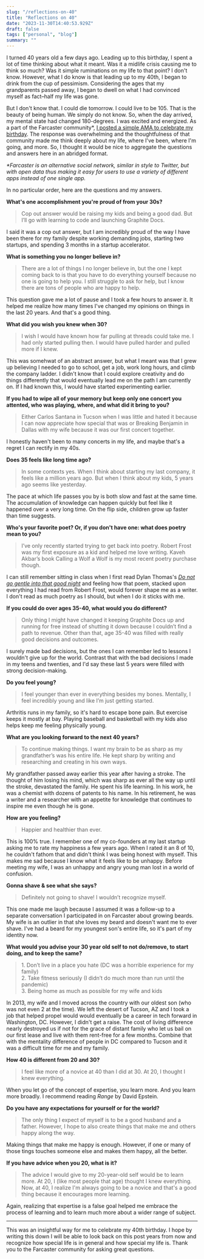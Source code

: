 ```yaml
---
slug: "/reflections-on-40"
title: "Reflections on 40"
date: "2023-11-30T14:40:53.929Z"
draft: false
tags: ["personal", "blog"]
summary: ""
---
```

I turned 40 years old a few days ago. Leading up to this birthday, I spent a lot of time thinking about what it meant. Was it a midlife crisis causing me to think so much? Was it simple ruminations on my life to that point? I don't know. However, what I do know is that leading up to my 40th, I began to drink from the cup of pessimism. Considering the ages that my grandparents passed away, I began to dwell on what I had convinced myself as fact–half my life was gone.

But I don't know that. I could die tomorrow. I could live to be 105. That is the beauty of being human. We simply do not know. So, when the day arrived, my mental state had changed 180-degrees. I was excited and energized. As a part of the Farcaster community\*, [I posted a simple AMA to celebrate my birthday](https://warpcast.com/polluterofminds/0x68c5186d). The response was overwhelming and the thoughtfulness of that community made me think deeply about my life, where I've been, where I'm going, and more. So, I thought it would be nice to aggregate the questions and answers here in an abridged format.

_\*Farcaster is an alternative social network, similar in style to Twitter, but with open data thus making it easy for users to use a variety of different apps instead of one single app._

In no particular order, here are the questions and my answers.

**What's one accomplishment you're proud of from your 30s?**

> Cop out answer would be raising my kids and being a good dad. But I’ll go with learning to code and launching Graphite Docs.

I said it was a cop out answer, but I am incredibly proud of the way I have been there for my family despite working demanding jobs, starting two startups, and spending 3 months in a startup accelerator.

**What is something you no longer believe in?**

> There are a lot of things I no longer believe in, but the one I kept coming back to is that you have to do everything yourself because no one is going to help you. I still struggle to ask for help, but I know there are tons of people who are happy to help.

This question gave me a lot of pause and I took a few hours to answer it. It helped me realize how many times I've changed my opinions on things in the last 20 years. And that's a good thing.

**What did you wish you knew when 30?**

> I wish I would have known how far pulling at threads could take me. I had only started pulling then. I would have pulled harder and pulled more if I knew.

This was somehwat of an abstract answer, but what I meant was that I grew up believing I needed to go to school, get a job, work long hours, and climb the company ladder. I didn't know that I could explore creativity and do things differently that would eventually lead me on the path I am currently on. If I had known this, I would have started experimenting earlier.

**If you had to wipe all of your memory but keep only one concert you attented, who was playing, where, and what did it bring to you?**

> Either Carlos Santana in Tucson when I was little and hated it because I can now appreciate how special that was or Breaking Benjamin in Dallas with my wife because it was our first concert together.

I honestly haven't been to many concerts in my life, and maybe that's a regret I can rectify in my 40s.

**Does 35 feels like long time ago?**

> In some contexts yes. When I think about starting my last company, it feels like a million years ago. But when I think about my kids, 5 years ago seems like yesterday.

The pace at which life passes you by is both slow and fast at the same time. The accumulation of knowledge can happen quickly but feel like it happened over a very long time. On the flip side, children grow up faster than time suggests.

**Who's your favorite poet? Or, if you don't have one: what does poetry mean to you?**

> I’ve only recently started trying to get back into poetry. Robert Frost was my first exposure as a kid and helped me love writing. Kaveh Akbar’s book Calling a Wolf a Wolf is my most recent poetry purchase though.

I can still remember sitting in class when I first read Dylan Thomas's [_Do not go gentle into that good night_](https://poets.org/poem/do-not-go-gentle-good-night) and feeling how that poem, stacked upon everything I had read from Robert Frost, would forever shape me as a writer. I don't read as much poetry as I should, but when I do it sticks with me.

**If you could do over ages 35-40, what would you do different?**

> Only thing I might have changed it keeping Graphite Docs up and running for free instead of shutting it down because I couldn’t find a path to revenue. Other than that, age 35-40 was filled with really good decisions and outcomes.

I surely made bad decisions, but the ones I can remember led to lessons I wouldn't give up for the world. Contrast that with the bad decisions I made in my teens and twenties, and I'd say these last 5 years were filled with strong decision-making.

**Do you feel young?**

> I feel younger than ever in everything besides my bones. Mentally, I feel incredibly young and like I’m just getting started.

Arthritis runs in my family, so it's hard to escape bone pain. But exercise keeps it mostly at bay. Playing baseball and basketball with my kids also helps keep me feeling physically young.

**What are you looking forward to the next 40 years?**

> To continue making things. I want my brain to be as sharp as my grandfather’s was his entire life. He kept sharp by writing and researching and creating in his own ways.

My grandfather passed away earlier this year after having a stroke. The thought of him losing his mind, which was sharp as ever all the way up until the stroke, devastated the family. He spent his life learning. In his work, he was a chemist with dozens of patents to his name. In his retirement, he was a writer and a researcher with an appetite for knowledge that continues to inspire me even though he is gone.

**How are you feeling?**

> Happier and healthier than ever.

This is 100% true. I remember one of my co-founders at my last startup asking me to rate my happiness a few years ago. When I rated it an 8 of 10, he couldn't fathom that and didn't think I was being honest with myself. This makes me sad because I know what it feels like to be unhappy. Before meeting my wife, I was an unhappy and angry young man lost in a world of confusion.

**Gonna shave & see what she says?**

> Definitely not going to shave! I wouldn’t recognize myself.

This one made me laugh because I assumed it was a follow-up to a separate conversation I participated in on Farcaster about growing beards. My wife is an outlier in that she loves my beard and doesn't want me to ever shave. I've had a beard for my youngest son's entire life, so it's part of my identity now.

**What would you advise your 30 year old self to not do/remove, to start doing, and to keep the same?**

> 1\. Don’t live in a place you hate (DC was a horrible experience for my family)  
> 2\. Take fitness seriously (I didn’t do much more than run until the pandemic)  
> 3\. Being home as much as possible for my wife and kids

In 2013, my wife and I moved across the country with our oldest son (who was not even 2 at the time). We left the desert of Tucson, AZ and I took a job that helped propel would would eventually be a career in tech forward in Washington, DC. However, I didn't get a raise. The cost of living difference nearly destroyed us if not for the grace of distant family who let us bail on our first lease and live with them rent-free for a few months. Combine that with the mentality difference of people in DC compared to Tucson and it was a difficult time for me and my family.

**How 40 is different from 20 and 30?**

> I feel like more of a novice at 40 than I did at 30. At 20, I thought I knew everything.

When you let go of the concept of expertise, you learn more. And you learn more broadly. I recommend reading _Range_ by David Epstein.

**Do you have any expectations for yourself or for the world?**

> The only thing I expect of myself is to be a good husband and a father. However, I hope to also create things that make me and others happy along the way.

Making things that make me happy is enough. However, if one or many of those tings touches someone else and makes them happy, all the better.

**If you have advice when you 20, what is it?**

> The advice I would give to my 20-year-old self would be to learn more. At 20, I (like most people that age) thought I knew everything. Now, at 40, I realize I'm always going to be a novice and that's a good thing because it encourages more learning.

Again, realizing that expertise is a false goal helped me embrace the process of learning and to learn much more about a wider range of subject.

* * *

This was an insightful way for me to celebrate my 40th birthday. I hope by writing this down I will be able to look back on this post years from now and recognize how special life is in general and how special my life is. Thank you to the Farcaster community for asking great questions.